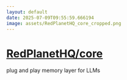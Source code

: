 ```yaml
---
layout: default
date: 2025-07-09T09:55:59.666194
image: assets/RedPlanetHQ_core_cropped.png
---
```


# [RedPlanetHQ/core](https://github.com/RedPlanetHQ/core)

plug and play memory layer for LLMs
